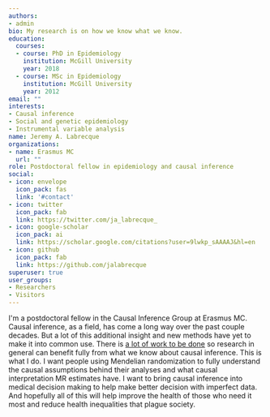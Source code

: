 ```yaml
---
authors:
- admin
bio: My research is on how we know what we know.
education:
  courses:
  - course: PhD in Epidemiology
    institution: McGill University
    year: 2018
  - course: MSc in Epidemiology
    institution: McGill University
    year: 2012
email: ""
interests:
- Causal inference
- Social and genetic epidemiology
- Instrumental variable analysis
name: Jeremy A. Labrecque
organizations:
- name: Erasmus MC
  url: ""
role: Postdoctoral fellow in epidemiology and causal inference
social:
- icon: envelope
  icon_pack: fas
  link: '#contact'
- icon: twitter
  icon_pack: fab
  link: https://twitter.com/ja_labrecque_
- icon: google-scholar
  icon_pack: ai
  link: https://scholar.google.com/citations?user=9lwkp_sAAAAJ&hl=en
- icon: github
  icon_pack: fab
  link: https://github.com/jalabrecque
superuser: true
user_groups:
- Researchers
- Visitors
---
```


I'm a postdoctoral fellow in the Causal Inference Group at Erasmus MC. Causal inference, as a field, has come a long way over the past couple decades. But a lot of this additional insight and new methods have yet to make it into common use. There is [a lot of work to be done](https://www.jeremylabrecque.org/post/improving_methods/) so research in general can benefit fully from what we know about causal inference. This is what I do. I want people using Mendelian randomization to fully understand the causal assumptions behind their analyses and what causal interpretation MR estimates have. I want to bring causal inference into medical decision making to help make better decision with imperfect data. And hopefully all of this will help improve the health of those who need it most and reduce health inequalities that plague society.
